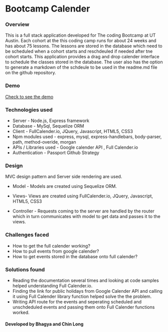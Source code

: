 # Bootcamp Calender

### Overview
This is a full stack application developed for The coding Bootcamp at UT Austin. Each cohort at the this coding camp runs for about 24 weeks and has about 75 lessons. The lessons are stored in the database which need to be scheduled when a cohort starts and reschdeuled if needed after tne cohort starts. This application provides a drag and drop calender interface to schedule the classes stored in the database. The user also has the option to generate a markdown of the schdeule to be used in the readme.md file on the github repository. 

### Demo
[Check to see the demo]()

### Technologies used
* Server - Node.js, Express framework
* Database - MySql, Sequelize ORM
* Client - FullCalender.io, JQuery, Javascript, HTML5, CSS3
* Npm modules used - express, mysql, express-handlebars, body-parser, path, method-overide, morgan
* APIs / Libraries used - Google calender API , Full Calender.io
* Authentication - Passport Github Strategy

### Design
MVC design pattern and Server side rendering are used. 

* Model - Models are created using Sequelize ORM.

* Views- Views are created using FullCalender.io, JQuery, Javascript, HTML5, CSS3

* Controller - Requests coming to the server are handled by the router which in turn communicates with model to get data and passes it to the views. 

### Challenges faced

* How to get the full calender working?
* How to pull events from google calender?
* How to get events stored in the database onto full calender?

### Solutions found

* Reading the documentation several times and looking at code samples helped understanding Full Calender.io.
* Finding the link for public holidays from Google Calender API and calling it using Full Calender library function helped solve the the problem.
* Writing API route for the events and seperating scheduled and unschdeduled events and passing them onto Full Calender functions worked.


#### Developed by Bhagya and Chin Long